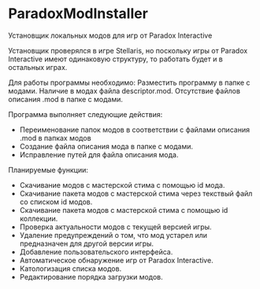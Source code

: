 # ParadoxModInstaller
Установщик локальных модов для игр от Paradox Interactive

Установщик проверялся в игре Stellaris, но поскольку игры от Paradox Interactive имеют одинаковую структуру, то работать будет и в остальных играх.

Для работы программы необходимо:
Разместить программу в папке с модами.
Наличие в модах файла descriptor.mod.
Отсутствие файлов описания .mod в папке с модами.

Программа выполняет следующие действия:
- Переименование папок модов в соответствии с файлами описания .mod в папках модов
- Создание файла описания мода в папке с модами.
- Исправление путей для файла описания мода.

Планируемые функции:
- Скачивание модов с мастерской стима с помощью id мода.
- Скачивание пакета модов с мастерской стима через текствый файл со списком id модов.
- Скачивание пакета модов с мастерской стима с помощью id коллекции.
- Проверка актуальности модов с текущей версией игры.
- Удаление предупреждений о том, что мод устарел или предназначен для другой версии игры.
- Добавление пользовательского интерфейса.
- Автоматическое обнаружение игр от Paradox Interactive.
- Катологизация списка модов.
- Редактирование порядка загрузки модов.
